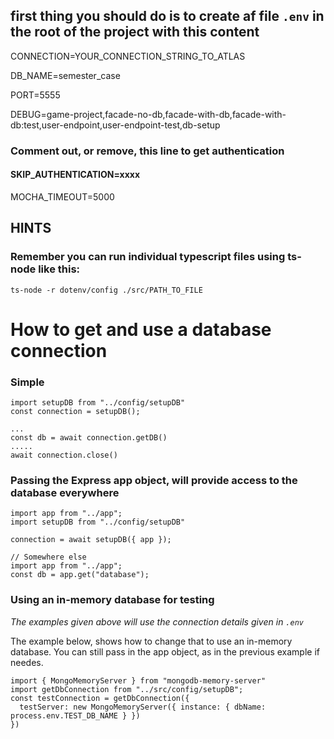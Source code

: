 ## first thing you should do is to create af file `.env` in the root of the project with this content

CONNECTION=YOUR_CONNECTION_STRING_TO_ATLAS

DB_NAME=semester_case

PORT=5555

DEBUG=game-project,facade-no-db,facade-with-db,facade-with-db:test,user-endpoint,user-endpoint-test,db-setup

### Comment out, or remove, this line to get authentication
#### SKIP_AUTHENTICATION=xxxx


MOCHA_TIMEOUT=5000

## HINTS

### Remember you can run individual typescript files using ts-node like this:

`ts-node -r dotenv/config ./src/PATH_TO_FILE`

# How to get and use a database connection
### Simple

    import setupDB from "../config/setupDB"
    const connection = setupDB();
    
    ...
    const db = await connection.getDB()
    .....
    await connection.close()


### Passing the Express app object, will provide access to the database everywhere
    import app from "../app";
    import setupDB from "../config/setupDB"
    
    connection = await setupDB({ app });

    // Somewhere else
    import app from "../app";
    const db = app.get("database");

### Using an in-memory database for testing
*The examples given above will use the connection details given in `.env`*

The example below, shows how to change that to use an in-memory database.
You can still pass in the app object, as in the previous example if needes.

    import { MongoMemoryServer } from "mongodb-memory-server"
    import getDbConnection from "../src/config/setupDB";
    const testConnection = getDbConnection({
      testServer: new MongoMemoryServer({ instance: { dbName: process.env.TEST_DB_NAME } })
    })